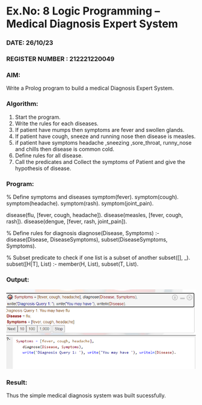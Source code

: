 # Ex.No: 8  Logic Programming –  Medical Diagnosis Expert System
### DATE:  26/10/23                                                                          
### REGISTER NUMBER : 212221220049
### AIM: 
Write a Prolog program to build a medical Diagnosis Expert System.
###  Algorithm:
1. Start the program.
2. Write the rules for each diseases.
3. If patient have mumps then symptoms are fever and swollen glands.
4. If patient have cough, sneeze and running nose then disease is measles.
5. if patient have symptoms headache ,sneezing ,sore_throat, runny_nose and  chills then disease is common cold.
6. Define rules for all disease.
7. Call the predicates and Collect the symptoms of Patient and give the hypothesis of disease.
        

### Program:


% Define symptoms and diseases
symptom(fever).
symptom(cough).
symptom(headache).
symptom(rash).
symptom(joint_pain).

disease(flu, [fever, cough, headache]).
disease(measles, [fever, cough, rash]).
disease(dengue, [fever, rash, joint_pain]).

% Define rules for diagnosis
diagnose(Disease, Symptoms) :-
    disease(Disease, DiseaseSymptoms),
    subset(DiseaseSymptoms, Symptoms).

% Subset predicate to check if one list is a subset of another
subset([], _).
subset([H|T], List) :-
    member(H, List),
    subset(T, List).








### Output:

![image](https://github.com/sathiya7g/AI_Lab_2023-24/blob/main/Screenshot%202023-10-26%20002614.png)

### Result:
Thus the simple medical diagnosis system was built sucessfully.
